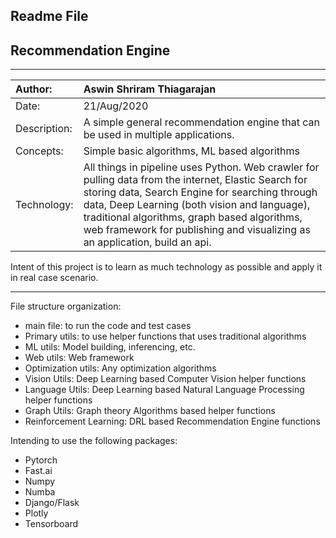 ## Readme File

## Recommendation Engine

******************************************************************************************************************************************
Author: | Aswin Shriram Thiagarajan |
:--- | :--- |
Date: | 21/Aug/2020 |
Description: | A simple general recommendation engine that can be used in multiple applications. |
Concepts: | Simple basic algorithms, ML based algorithms |
Technology: | All things in pipeline uses Python. Web crawler for pulling data from the internet, Elastic Search for storing data, Search Engine for searching through data, Deep Learning (both vision and language), traditional algorithms, graph based algorithms, web framework for publishing and visualizing as an application, build an api. |


Intent of this project is to learn as much technology as possible and apply it in real case scenario.
******************************************************************************************************************************************

File structure organization:
- main file: to run the code and test cases
- Primary utils: to use helper functions that uses traditional algorithms
- ML utils: Model building, inferencing, etc.
- Web utils: Web framework
- Optimization utils: Any optimization algorithms
- Vision Utils: Deep Learning based Computer Vision helper functions
- Language Utils: Deep Learning based Natural Language Processing helper functions
- Graph Utils: Graph theory Algorithms based helper functions
- Reinforcement Learning: DRL based Recommendation Engine functions

Intending to use the following packages:
- Pytorch
- Fast.ai
- Numpy
- Numba
- Django/Flask
- Plotly
- Tensorboard
